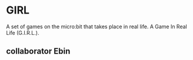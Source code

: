 # GIRL
A set of games on the micro:bit that takes place in real life. A Game In Real Life (G.I.R.L.).
## collaborator Ebin